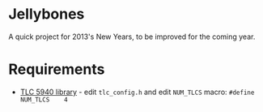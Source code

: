 Jellybones
===============

A quick project for 2013's New Years, to be improved for the coming year.

Requirements
============
- [TLC 5940 library](https://code.google.com/p/tlc5940arduino/) - edit
  `tlc_config.h` and edit `NUM_TLCS` macro: `#define NUM_TLCS    4`
